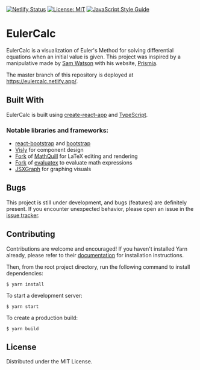 [![Netlify Status](https://api.netlify.com/api/v1/badges/96cb4dcc-43ba-4a48-a866-b39ec0e34dfe/deploy-status)](https://app.netlify.com/sites/eulercalc/deploys)
[![License: MIT](https://img.shields.io/badge/License-MIT-blueviolet.svg)](https://opensource.org/licenses/MIT)
[![JavaScript Style Guide](https://img.shields.io/badge/code_style-standard-brightgreen.svg)](https://standardjs.com)

# EulerCalc
EulerCalc is a visualization of Euler's Method for solving differential equations when an initial value is given. This project was inspired by a manipulative made by [Sam Watson](https://github.com/sswatson) with his website, [Prismia](https://prismia.chat).

The master branch of this repository is deployed at https://eulercalc.netlify.app/.

## Built With
EulerCalc is built using [create-react-app](https://github.com/facebook/create-react-app/) and [TypeScript](https://www.typescriptlang.org). 
### Notable libraries and frameworks:
* [react-bootstrap](https://react-bootstrap.github.io) and [bootstrap](https://getbootstrap.com)
* [Visly](https://visly.app) for component design
* [Fork](https://github.com/ecuber/jsxgraph-react-js) of [MathQuill](https://mathquill.com) for LaTeX editing and rendering
* [Fork](https://github.com/ecuber/evaluatex) of [evaluatex](https://arthanzel.github.io/evaluatex/) to evaluate math expressions
* [JSXGraph](https://jsxgraph.uni-bayreuth.de) for graphing visuals

## Bugs
This project is still under development, and bugs (features) are definitely present. If you encounter unexpected behavior, please open an issue in the [issue tracker](https://github.com/ecuber/euler/issues).

## Contributing
Contributions are welcome and encouraged! If you haven't installed Yarn already, please refer to their [documentation](https://yarnpkg.com) for installation instructions.

Then, from the root project directory, run the following command to install dependencies:
```
$ yarn install
```

To start a development server: 
```
$ yarn start
```
To create a production build:
```
$ yarn build
```

## License
Distributed under the MIT License.